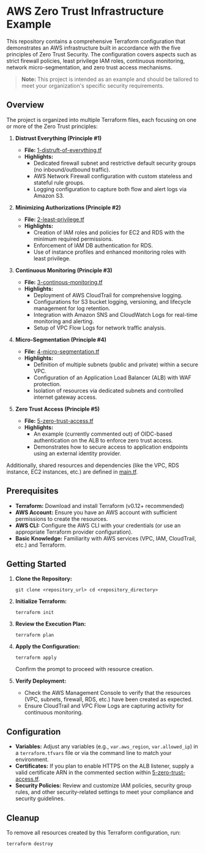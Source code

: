 # AWS Zero Trust Infrastructure Example

This repository contains a comprehensive Terraform configuration that demonstrates an AWS infrastructure built in accordance with the five principles of Zero Trust Security. The configuration covers aspects such as strict firewall policies, least privilege IAM roles, continuous monitoring, network micro-segmentation, and zero trust access mechanisms.

> **Note:** This project is intended as an example and should be tailored to meet your organization's specific security requirements.

## Overview

The project is organized into multiple Terraform files, each focusing on one or more of the Zero Trust principles:

1.  **Distrust Everything (Principle #1)**

    -   **File:** [1-distruft-of-everything.tf](zero-trust-infrastructure/1-distrust-of-everything.tf)
    -   **Highlights:**
        -   Dedicated firewall subnet and restrictive default security groups (no inbound/outbound traffic).
        -   AWS Network Firewall configuration with custom stateless and stateful rule groups.
        -   Logging configuration to capture both flow and alert logs via Amazon S3.
2.  **Minimizing Authorizations (Principle #2)**

    -   **File:** [2-least-privilege.tf](zero-trust-infrastructure/2-least-privilege.tf)
    -   **Highlights:**
        -   Creation of IAM roles and policies for EC2 and RDS with the minimum required permissions.
        -   Enforcement of IAM DB authentication for RDS.
        -   Use of instance profiles and enhanced monitoring roles with least privilege.
3.  **Continuous Monitoring (Principle #3)**

    -   **File:** [3-continous-monitoring.tf](zero-trust-infrastructure/3-continuous-monitoring.tf)
    -   **Highlights:**
        -   Deployment of AWS CloudTrail for comprehensive logging.
        -   Configurations for S3 bucket logging, versioning, and lifecycle management for log retention.
        -   Integration with Amazon SNS and CloudWatch Logs for real-time monitoring and alerting.
        -   Setup of VPC Flow Logs for network traffic analysis.
4.  **Micro-Segmentation (Principle #4)**

    -   **File:** [4-micro-segmentation.tf](zero-trust-infrastructure/4-micro-segmentation.tf)
    -   **Highlights:**
        -   Definition of multiple subnets (public and private) within a secure VPC.
        -   Configuration of an Application Load Balancer (ALB) with WAF protection.
        -   Isolation of resources via dedicated subnets and controlled internet gateway access.
5.  **Zero Trust Access (Principle #5)**

    -   **File:** [5-zero-trust-access.tf](zero-trust-infrastructure/5-zero-trust-access.tf)
    -   **Highlights:**
        -   An example (currently commented out) of OIDC-based authentication on the ALB to enforce zero trust access.
        -   Demonstrates how to secure access to application endpoints using an external identity provider.

Additionally, shared resources and dependencies (like the VPC, RDS instance, EC2 instances, etc.) are defined in [main.tf](zero-trust-infrastructure/main.tf).

## Prerequisites

-   **Terraform:** Download and install Terraform (v0.12+ recommended)
-   **AWS Account:** Ensure you have an AWS account with sufficient permissions to create the resources.
-   **AWS CLI:** Configure the AWS CLI with your credentials (or use an appropriate Terraform provider configuration).
-   **Basic Knowledge:** Familiarity with AWS services (VPC, IAM, CloudTrail, etc.) and Terraform.

## Getting Started

1.  **Clone the Repository:**


    `git clone <repository_url>
    cd <repository_directory>`

2.  **Initialize Terraform:**

    `terraform init`

3.  **Review the Execution Plan:**

    `terraform plan`

4.  **Apply the Configuration:**

    `terraform apply`

    Confirm the prompt to proceed with resource creation.

5.  **Verify Deployment:**

    -   Check the AWS Management Console to verify that the resources (VPC, subnets, firewall, RDS, etc.) have been created as expected.
    -   Ensure CloudTrail and VPC Flow Logs are capturing activity for continuous monitoring.

## Configuration

-   **Variables:** Adjust any variables (e.g., `var.aws_region`, `var.allowed_ip`) in a `terraform.tfvars` file or via the command line to match your environment.
-   **Certificates:** If you plan to enable HTTPS on the ALB listener, supply a valid certificate ARN in the commented section within [5-zero-trust-access.tf](zero-trust-infrastructure/5-zero-trust-access.tf).
-   **Security Policies:** Review and customize IAM policies, security group rules, and other security-related settings to meet your compliance and security guidelines.

## Cleanup

To remove all resources created by this Terraform configuration, run:

`terraform destroy`
